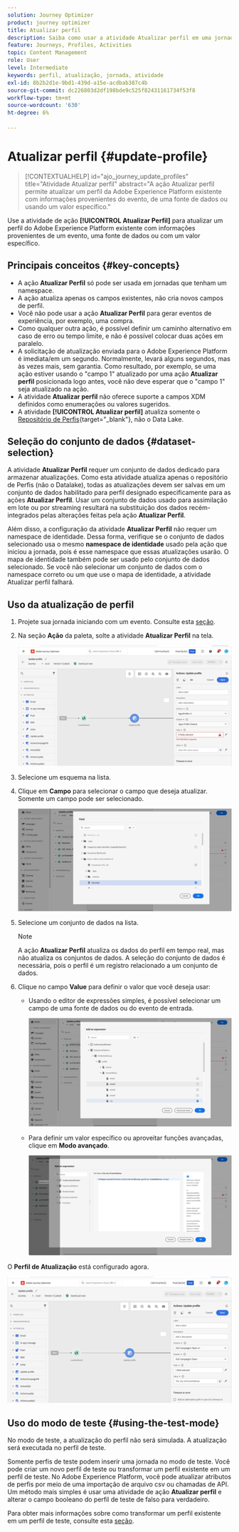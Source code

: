 ```yaml
---
solution: Journey Optimizer
product: journey optimizer
title: Atualizar perfil
description: Saiba como usar a atividade Atualizar perfil em uma jornada
feature: Journeys, Profiles, Activities
topic: Content Management
role: User
level: Intermediate
keywords: perfil, atualização, jornada, atividade
exl-id: 8b2b2d1e-9bd1-439d-a15e-acdbab387c4b
source-git-commit: dc226803d2df198bde9c525f82431161734f53f8
workflow-type: tm+mt
source-wordcount: '630'
ht-degree: 6%

---
```


# Atualizar perfil {#update-profile}

>[!CONTEXTUALHELP]
>id="ajo_journey_update_profiles"
>title="Atividade Atualizar perfil"
>abstract="A ação Atualizar perfil permite atualizar um perfil da Adobe Experience Platform existente com informações provenientes do evento, de uma fonte de dados ou usando um valor específico."

Use a atividade de ação **[!UICONTROL Atualizar Perfil]** para atualizar um perfil do Adobe Experience Platform existente com informações provenientes de um evento, uma fonte de dados ou com um valor específico.

## Principais conceitos {#key-concepts}

* A ação **Atualizar Perfil** só pode ser usada em jornadas que tenham um namespace.
* A ação atualiza apenas os campos existentes, não cria novos campos de perfil.
* Você não pode usar a ação **Atualizar Perfil** para gerar eventos de experiência, por exemplo, uma compra.
* Como qualquer outra ação, é possível definir um caminho alternativo em caso de erro ou tempo limite, e não é possível colocar duas ações em paralelo.
* A solicitação de atualização enviada para o Adobe Experience Platform é imediata/em um segundo. Normalmente, levará alguns segundos, mas às vezes mais, sem garantia. Como resultado, por exemplo, se uma ação estiver usando o &quot;campo 1&quot; atualizado por uma ação **Atualizar perfil** posicionada logo antes, você não deve esperar que o &quot;campo 1&quot; seja atualizado na ação.
* A atividade **Atualizar perfil** não oferece suporte a campos XDM definidos como enumerações ou valores sugeridos.
* A atividade **[!UICONTROL Atualizar perfil]** atualiza somente o [Repositório de Perfis](https://experienceleague.adobe.com/docs/experience-platform/profile/home.html#profile-data-store){target="_blank"}, não o Data Lake.

## Seleção do conjunto de dados {#dataset-selection}

A atividade **Atualizar Perfil** requer um conjunto de dados dedicado para armazenar atualizações. Como esta atividade atualiza apenas o repositório de Perfis (não o Datalake), todas as atualizações devem ser salvas em um conjunto de dados habilitado para perfil designado especificamente para as ações **Atualizar Perfil**. Usar um conjunto de dados usado para assimilação em lote ou por streaming resultará na substituição dos dados recém-integrados pelas alterações feitas pela ação **Atualizar Perfil**.

Além disso, a configuração da atividade **Atualizar Perfil** não requer um namespace de identidade. Dessa forma, verifique se o conjunto de dados selecionado usa o mesmo **namespace de identidade** usado pela ação que iniciou a jornada, pois é esse namespace que essas atualizações usarão. O mapa de identidade também pode ser usado pelo conjunto de dados selecionado. Se você não selecionar um conjunto de dados com o namespace correto ou um que use o mapa de identidade, a atividade Atualizar perfil falhará.

## Uso da atualização de perfil

1. Projete sua jornada iniciando com um evento. Consulte esta [seção](../building-journeys/journey.md).

1. Na seção **Ação** da paleta, solte a atividade **Atualizar Perfil** na tela.

   ![](assets/profileupdate0.png)

1. Selecione um esquema na lista.

1. Clique em **Campo** para selecionar o campo que deseja atualizar. Somente um campo pode ser selecionado.

   ![](assets/profileupdate2.png)

1. Selecione um conjunto de dados na lista.

   >[!NOTE]
   >
   >A ação **Atualizar Perfil** atualiza os dados do perfil em tempo real, mas não atualiza os conjuntos de dados. A seleção do conjunto de dados é necessária, pois o perfil é um registro relacionado a um conjunto de dados.

1. Clique no campo **Value** para definir o valor que você deseja usar:

   * Usando o editor de expressões simples, é possível selecionar um campo de uma fonte de dados ou do evento de entrada.

     ![](assets/profileupdate4.png)

   * Para definir um valor específico ou aproveitar funções avançadas, clique em **Modo avançado**.

     ![](assets/profileupdate3.png)

O **Perfil de Atualização** está configurado agora.

![](assets/profileupdate1.png)


## Uso do modo de teste {#using-the-test-mode}

No modo de teste, a atualização do perfil não será simulada. A atualização será executada no perfil de teste.

Somente perfis de teste podem inserir uma jornada no modo de teste. Você pode criar um novo perfil de teste ou transformar um perfil existente em um perfil de teste. No Adobe Experience Platform, você pode atualizar atributos de perfis por meio de uma importação de arquivo csv ou chamadas de API. Um método mais simples é usar uma atividade de ação **Atualizar perfil** e alterar o campo booleano do perfil de teste de falso para verdadeiro.

Para obter mais informações sobre como transformar um perfil existente em um perfil de teste, consulte esta [seção](../audience/creating-test-profiles.md#create-test-profiles-csv).
